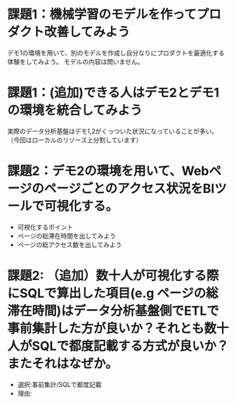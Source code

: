 # 課題1：機械学習のモデルを作ってプロダクト改善してみよう
デモ1の環境を用いて、別のモデルを作成し自分なりにプロダクトを最適化する体験をしてみよう。
モデルの内容は問いません。

# 課題1：(追加)できる人はデモ2とデモ1の環境を統合してみよう
実際のデータ分析基盤はデモ1,2がくっついた状況になっていることが多い。
（今回はローカルのリソース上分割しています）

# 課題2：デモ2の環境を用いて、Webページのページごとのアクセス状況をBIツールで可視化する。

- 可視化するポイント
- ページの総滞在時間を出してみよう
- ページの総アクセス数を出してみよう

# 課題2: （追加）数十人が可視化する際にSQLで算出した項目(e.g ページの総滞在時間)はデータ分析基盤側でETLで事前集計した方が良いか？それとも数十人がSQLで都度記載する方式が良いか？またそれはなぜか。

- 選択:事前集計/SQLで都度記載
- 理由: